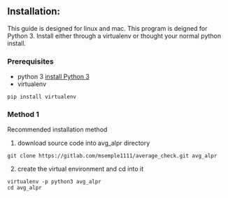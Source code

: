 ## Installation:
This guide is designed for linux and mac.
This program is deigned for Python 3.
Install either through a virtualenv or thought your normal python install.
### Prerequisites
- python 3
[install Python 3](https://www.python.org/downloads/) 
- virtualenv
```
pip install virtualenv
```

### Method 1
Recommended installation method

1. download source code into avg_alpr directory
```
git clone https://gitlab.com/msemple1111/average_check.git avg_alpr
```

2. create the virtual environment and cd into it
```
virtualenv -p python3 avg_alpr
cd avg_alpr
```



